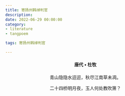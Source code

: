 ```yaml
---
title: 寄扬州韩绰判官
description:
date: 2022-06-29 00:00:00
category:
- literature
- tangpoem

tags: 寄扬州韩绰判官

---
```


<div id="poem-author">
唐代 • 杜牧
</div>
<div id="poem-body">
<p class="poem-paragraph">青山隐隐水迢迢，秋尽江南草未凋。</p>
<p class="poem-paragraph">二十四桥明月夜，玉人何处教吹箫？</p>

</div>

<style>

#poem-author {
    width: 100%;
    text-align: center;
    margin: 20px 0;
    font-weight: bold;
}
#poem-body {
    width: 100%;
    text-align: center;
}
.poem-paragraph {
    font-family: "仿宋"
}

</style>